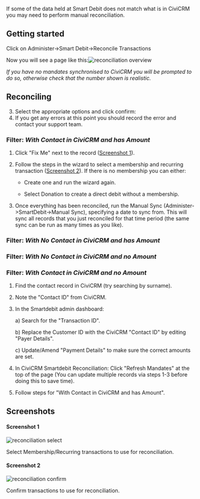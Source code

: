 If some of the data held at Smart Debit does not match what is in CiviCRM you may need to perform manual reconciliation.

## Getting started
Click on Administer->Smart Debit->Reconcile Transactions

Now you will see a page like this:![reconciliation overview](/images/reconciliation_overview.png)

_If you have no mandates synchronised to CiviCRM you will be prompted to do so, otherwise check that the number shown is realistic._

## Reconciling

3. Select the appropriate options and click confirm:
4. If you get any errors at this point you should record the error and contact your support team.


### Filter: _With Contact in CiviCRM and has Amount_

1. Click "Fix Me" next to the record ([Screenshot 1](#screenshot-1)).

2. Follow the steps in the wizard to select a membership and recurring transaction ([Screenshot 2](#screenshot-2)).  If there is no membership you can either:

      - Create one and run the wizard again.

      - Select Donation to create a direct debit without a membership.

3. Once everything has been reconciled, run the Manual Sync (Administer->SmartDebit->Manual Sync), specifying a date to sync from.  This will sync all records that you just reconciled for that time period (the same sync can be run as many times as you like).



### Filter: _With No Contact in CiviCRM and has Amount_
### Filter: _With No Contact in CiviCRM and no Amount_
### Filter: _With Contact in CiviCRM and no Amount_

1. Find the contact record in CiviCRM (try searching by surname).

2. Note the "Contact ID" from CiviCRM.

3. In the Smartdebit admin dashboard:

    a) Search for the "Transaction ID".

    b) Replace the Customer ID with the CiviCRM "Contact ID" by editing "Payer Details".

    c) Update/Amend "Payment Details" to make sure the correct amounts are set.

5. In CiviCRM Smartdebit Reconciliation: Click "Refresh Mandates" at the top of the page (You can update multiple records via steps 1-3 before doing this to save time).

6. Follow steps for "With Contact in CiviCRM and has Amount".

## Screenshots
#### Screenshot 1
![reconciliation select](/images/reconciliation_select.png)

Select Membership/Recurring transactions to use for reconciliation.

#### Screenshot 2
![reconciliation confirm](/images/reconciliation_confirm.png)

Confirm transactions to use for reconciliation.


